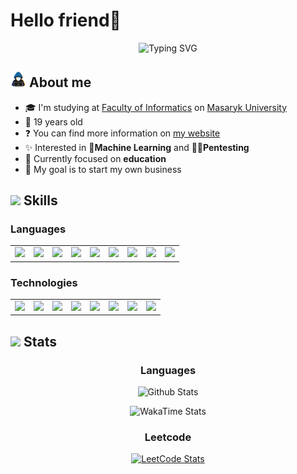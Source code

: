 # Hello friend👋

<div align="center">
<img src="https://readme-typing-svg.demolab.com?font=Kdam+Thmor+Pro&pause=1000&color=F75C00&center=true&random=false&width=435&lines=%F0%9F%A7%A0Mindset+%2B%F0%9F%92%AAGrindset;Always+up+for+a+challenge%F0%9F%98%8E;Average+LeetCode+enjoyer%E2%98%95;High+goals%F0%9F%93%88;Zero+bitches%F0%9F%98%85" alt="Typing SVG" />
</div>

## <img src = "https://github.com/0xAbdulKhalid/0xAbdulKhalid/raw/main/assets/mdImages/about_me.gif" width=25px /> **About me**

- 🎓 I'm studying at [Faculty of Informatics](https://www.fi.muni.cz) on [Masaryk University](https://www.muni.cz/en)
- 👴 19 years old
- ❓ You can find more information on [my website](https://filipkrasa.kenolas.xyz/)
- ✨ Interested in 🤖**Machine Learning** and 🏴‍☠️**Pentesting**
- 🔭 Currently focused on **education**
- 🌱 My goal is to start my own business


## <img src="https://media2.giphy.com/media/QssGEmpkyEOhBCb7e1/giphy.gif?cid=ecf05e47a0n3gi1bfqntqmob8g9aid1oyj2wr3ds3mg700bl&rid=giphy.gif" width=25px> **Skills**

### Languages

<table>
<td><img src="https://cdn.jsdelivr.net/gh/devicons/devicon/icons/python/python-original.svg" width=50px /></td>
<td><img src="https://cdn.jsdelivr.net/gh/devicons/devicon@latest/icons/c/c-original.svg" width=50px /></td>
<td><img src="https://cdn.jsdelivr.net/gh/devicons/devicon/icons/cplusplus/cplusplus-original.svg" width=50px/></td>
<td><img src="https://cdn.jsdelivr.net/gh/devicons/devicon/icons/typescript/typescript-original.svg" width=50px/></td>
<td><img src="https://cdn.jsdelivr.net/gh/devicons/devicon/icons/csharp/csharp-original.svg" width=50px/></td>
<td><img src="https://cdn.jsdelivr.net/gh/devicons/devicon/icons/kotlin/kotlin-original.svg" width=50px/></td>
<td><img src="https://user-images.githubusercontent.com/103866722/177873824-ac727cae-29d5-406d-87de-93bb2bf21f02.png" width=50px/></td>
<td><img src="https://cdn.jsdelivr.net/gh/devicons/devicon/icons/html5/html5-original.svg" width=50px/></td>
<td><img src="https://cdn.jsdelivr.net/gh/devicons/devicon@latest/icons/azuresqldatabase/azuresqldatabase-original.svg" width=50px/></td>
</table>

### Technologies

<table>
<td><img src="https://cdn.jsdelivr.net/gh/devicons/devicon/icons/linux/linux-original.svg" width=50px/></td>
<td><img src="https://cdn.jsdelivr.net/gh/devicons/devicon/icons/vscode/vscode-original.svg" width=50px/></td>
<td><img src="https://cdn.jsdelivr.net/gh/devicons/devicon/icons/git/git-original.svg" width=50px /></td>
<td><img src="https://cdn.jsdelivr.net/gh/devicons/devicon/icons/docker/docker-plain-wordmark.svg" width=50px/></td>
<td><img src="https://cdn.jsdelivr.net/gh/devicons/devicon@latest/icons/apache/apache-original-wordmark.svg" width=50px/></td>
<td><img src="https://cdn.jsdelivr.net/gh/devicons/devicon@latest/icons/androidstudio/androidstudio-original.svg" width=50px/></td>
<td><img src="https://cdn.jsdelivr.net/gh/devicons/devicon@latest/icons/tensorflow/tensorflow-original.svg" width=50px/></td>
<td><img src="https://cdn.jsdelivr.net/gh/devicons/devicon@latest/icons/arduino/arduino-original-wordmark.svg" width=50px/></td>

</table>
          


## <img src="https://media.giphy.com/media/iY8CRBdQXODJSCERIr/giphy.gif" width=25px> **Stats**

<div align="center">

### Languages

![Github Stats](https://github-readme-stats.vercel.app/api/top-langs/?username=Fidasek009&layout=compact&langs_count=10&theme=dark&custom_title=GitHub+repositories)

![WakaTime Stats](https://github-readme-stats.vercel.app/api/wakatime?username=@Fidasek009&layout=compact&langs_count=10&custom_title=Time+Wasted&theme=dark)

### Leetcode
[![LeetCode Stats](https://leetcard.jacoblin.cool/fidasek009?theme=dark)](https://leetcode.com/fidasek009/)

</div>




<!--
Used shit:
- https://readme-typing-svg.demolab.com/demo/
- https://github.com/anuraghazra/github-readme-stats
- https://leetcard.jacoblin.cool/
- https://devicon.dev/
-->
